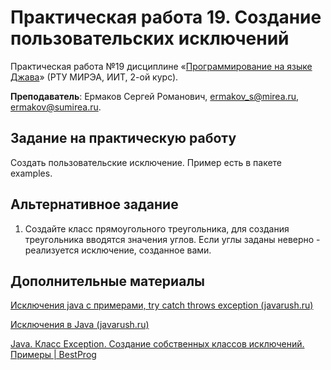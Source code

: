 # Практическая работа 19. Создание пользовательских исключений
Практическая работа №19 дисциплине «[Программирование на языке Джава](https://online-edu.mirea.ru/course/view.php?id=4053)» (РТУ МИРЭА, ИИТ, 2-ой курс).

**Преподаватель**: Ермаков Сергей Романович, ermakov_s@mirea.ru, ermakov@sumirea.ru.

## Задание на практическую работу

Создать пользовательские исключение. Пример есть в пакете examples.

## Альтернативное задание

1. Создайте класс прямоугольного треугольника, для создания треугольника вводятся значения углов. Если углы заданы неверно - реализуется исключение, созданное вами. 

## Дополнительные материалы

[Исключения java с примерами, try catch throws exception (javarush.ru)](https://javarush.ru/groups/posts/isklyucheniya-java)

[Исключения в Java (javarush.ru)](https://javarush.ru/groups/posts/2433-iskljuchenija-v-java)

[Java. Класс Exception. Создание собственных классов исключений. Примеры | BestProg](https://www.bestprog.net/ru/2019/10/01/java-class-exception-create-custom-exception-classes-examples-ru/#q02)

